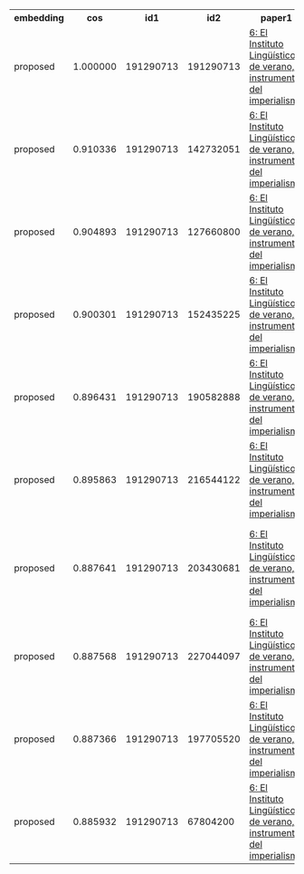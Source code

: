 <html><table><tr>
<th>embedding</th>
<th>cos</th>
<th>id1</th>
<th>id2</th>
<th>paper1</th>
<th>paper2</th>
</tr>
<tr>
<td>proposed</td>
<td>1.000000</td>
<td>191290713</td>
<td>191290713</td>
<td><a href="https://www.semanticscholar.org/paper/ec60e90b05d20d1d136184c5f0428aeecdeb38fb">6: El Instituto Lingüístico de verano, instrumento del imperialismo</a></td>
<td><a href="https://www.semanticscholar.org/paper/ec60e90b05d20d1d136184c5f0428aeecdeb38fb">6: El Instituto Lingüístico de verano, instrumento del imperialismo</a></td>
</tr>
<tr>
<td>proposed</td>
<td>0.910336</td>
<td>191290713</td>
<td>142732051</td>
<td><a href="https://www.semanticscholar.org/paper/ec60e90b05d20d1d136184c5f0428aeecdeb38fb">6: El Instituto Lingüístico de verano, instrumento del imperialismo</a></td>
<td><a href="https://www.semanticscholar.org/paper/7900fe42317a57a065710e90e63ee64fe0543cb7">9: Caminantes entre dos mundos: los apoderados indígenas en Bolivia (siglo XIX)</a></td>
</tr>
<tr>
<td>proposed</td>
<td>0.904893</td>
<td>191290713</td>
<td>127660800</td>
<td><a href="https://www.semanticscholar.org/paper/ec60e90b05d20d1d136184c5f0428aeecdeb38fb">6: El Instituto Lingüístico de verano, instrumento del imperialismo</a></td>
<td><a href="https://www.semanticscholar.org/paper/a355da962764f69fa9bcc965ad101013c41fb778">3: Tribal situation in forest villages : changing subsistence strategies and adaptation</a></td>
</tr>
<tr>
<td>proposed</td>
<td>0.900301</td>
<td>191290713</td>
<td>152435225</td>
<td><a href="https://www.semanticscholar.org/paper/ec60e90b05d20d1d136184c5f0428aeecdeb38fb">6: El Instituto Lingüístico de verano, instrumento del imperialismo</a></td>
<td><a href="https://www.semanticscholar.org/paper/b76946c087587d38e44598b17148a993a036bdf4">5: Native American Law</a></td>
</tr>
<tr>
<td>proposed</td>
<td>0.896431</td>
<td>191290713</td>
<td>190582888</td>
<td><a href="https://www.semanticscholar.org/paper/ec60e90b05d20d1d136184c5f0428aeecdeb38fb">6: El Instituto Lingüístico de verano, instrumento del imperialismo</a></td>
<td><a href="https://www.semanticscholar.org/paper/1d0219b6d4b2703114f163236e4b63e4611bdf6e">15: Buen vivir, Sumak Kawsay: Aporte contrahegemónico del proceso andino</a></td>
</tr>
<tr>
<td>proposed</td>
<td>0.895863</td>
<td>191290713</td>
<td>216544122</td>
<td><a href="https://www.semanticscholar.org/paper/ec60e90b05d20d1d136184c5f0428aeecdeb38fb">6: El Instituto Lingüístico de verano, instrumento del imperialismo</a></td>
<td><a href="https://www.semanticscholar.org/paper/d20e7c0f522f62756e4888e696405a0fc9095773">1: Symposium on Just Responsibility: Ackerly response</a></td>
</tr>
<tr>
<td>proposed</td>
<td>0.887641</td>
<td>191290713</td>
<td>203430681</td>
<td><a href="https://www.semanticscholar.org/paper/ec60e90b05d20d1d136184c5f0428aeecdeb38fb">6: El Instituto Lingüístico de verano, instrumento del imperialismo</a></td>
<td><a href="https://www.semanticscholar.org/paper/3c970beb56be03770154f153442cff2324f3b48c">0: O NOVO CONSTITUCIONALISMO LATINO-AMERICANO E AS INOVAÇÕES SOBRE OS DIREITOS DA NATUREZA NA CONSTITUIÇÃO EQUATORIANA</a></td>
</tr>
<tr>
<td>proposed</td>
<td>0.887568</td>
<td>191290713</td>
<td>227044097</td>
<td><a href="https://www.semanticscholar.org/paper/ec60e90b05d20d1d136184c5f0428aeecdeb38fb">6: El Instituto Lingüístico de verano, instrumento del imperialismo</a></td>
<td><a href="https://www.semanticscholar.org/paper/dda30cdf379ea868ba6dfcfbbdfe366fa55972c0">3: Lame en contexto: Terratenientes, colonos e indígenas en la búsqueda de la modernidad</a></td>
</tr>
<tr>
<td>proposed</td>
<td>0.887366</td>
<td>191290713</td>
<td>197705520</td>
<td><a href="https://www.semanticscholar.org/paper/ec60e90b05d20d1d136184c5f0428aeecdeb38fb">6: El Instituto Lingüístico de verano, instrumento del imperialismo</a></td>
<td><a href="https://www.semanticscholar.org/paper/64720bb403c8c78a25779d573044a00f08f8dfee">0: TRIBE: DEFINED THROUGH AN ANTHROPOLOGICAL LENS</a></td>
</tr>
<tr>
<td>proposed</td>
<td>0.885932</td>
<td>191290713</td>
<td>67804200</td>
<td><a href="https://www.semanticscholar.org/paper/ec60e90b05d20d1d136184c5f0428aeecdeb38fb">6: El Instituto Lingüístico de verano, instrumento del imperialismo</a></td>
<td><a href="https://www.semanticscholar.org/paper/f88551c789776c5bb8421986a153c32770e8affb">0: DO CANADIAN POWER-SHARING AGREEMENTS WITH FIRST NATIONS PEOPLES HOLD LESSONS FOR TAIWAN?</a></td>
</tr>
</table></html>
